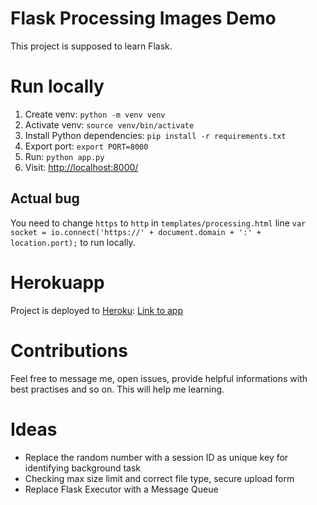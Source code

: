 # Flask Processing Images Demo

This project is supposed to learn Flask.

# Run locally

1) Create venv: `python -m venv venv`
2) Activate venv: `source venv/bin/activate`
3) Install Python dependencies: `pip install -r requirements.txt`
4) Export port: `export PORT=8000`
5) Run: `python app.py`
6) Visit: [http://localhost:8000/](http://localhost:8000/)

## Actual bug

You need to change `https` to `http` in `templates/processing.html` line `var socket = io.connect('https://' + document.domain + ':' + location.port);` to run locally.

# Herokuapp

Project is deployed to [Heroku](https://heroku.com/): [Link to app](https://flask-demo-rosalux.herokuapp.com/)

# Contributions

Feel free to message me, open issues, provide helpful informations with best practises and so on. This will help me learning.

# Ideas

* Replace the random number with a session ID as unique key for identifying background task
* Checking max size limit and correct file type, secure upload form
* Replace Flask Executor with a Message Queue
